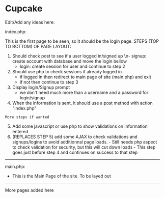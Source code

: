 # Cupcake
Edit/Add any ideas here:


index.php:

   This is the first page to be seen, so it should be the login page.
      STEPS (TOP TO BOTTOM) OF PAGE LAYOUT:
   1. Should check post to see if a user logged in/signed up
        \n- signup: create account with database and move the login bellow
        - login: create session for user and continue to step 2
   2. Should use php to check sessions if already logged in
        - if logged in then redirect to main page of site (main.php) and exit
        - if not then continue to step 3
   3. Display login/Signup prompt 
        - we don't need much more than a username and a password for login/signup
   4. When the information is sent, it should use a post method with action "index.php"

    More steps if wanted
   5. Add some javascript or use php to show validations on information entered
   6. (REPLACES STEP 5) add some AJAX to check validations and signups/logins to avoid additionnal page loads.
            - Still needs php aspect to check validation for security, but this will cut down loads
            - This step goes just before step 4 and continues on success to that step



-------------------

main.php:

  - This is the Main Page of the site. To be layed out


-------------------

More pages added here
